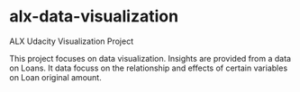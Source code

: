# alx-data-visualization
ALX Udacity Visualization Project

This project focuses on data visualization. Insights are provided from a data on Loans. It data focuss on the relationship and effects of certain variables on Loan original amount. 
